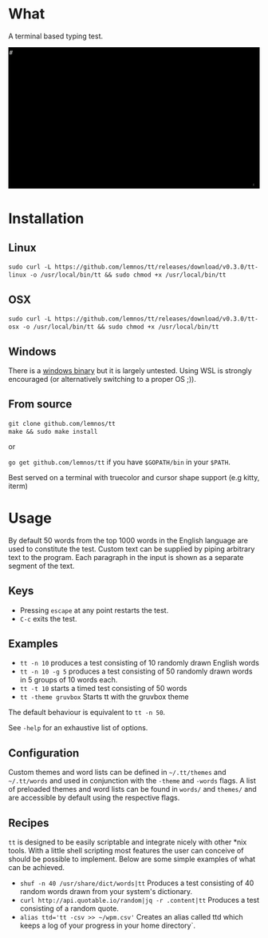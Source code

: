 # What

A terminal based typing test.

![](demo.gif)

# Installation

## Linux

```
sudo curl -L https://github.com/lemnos/tt/releases/download/v0.3.0/tt-linux -o /usr/local/bin/tt && sudo chmod +x /usr/local/bin/tt
```

## OSX

```
sudo curl -L https://github.com/lemnos/tt/releases/download/v0.3.0/tt-osx -o /usr/local/bin/tt && sudo chmod +x /usr/local/bin/tt
```

## Windows

There is a [windows binary](https://github.com/lemnos/tt/releases/download/0.0.2/tt.exe) but it is largely untested. Using WSL is strongly encouraged (or alternatively switching to a proper OS ;)).

## From source

```
git clone github.com/lemnos/tt
make && sudo make install
```

or

`go get github.com/lemnos/tt` if you have `$GOPATH/bin` in your `$PATH`.

Best served on a terminal with truecolor and cursor shape support (e.g kitty, iterm)

# Usage

By default 50 words from the top 1000 words in the English language are used to
constitute the test. Custom text can be supplied by piping arbitrary text to
the program. Each paragraph in the input is shown as a separate segment of the
text.

## Keys

- Pressing `escape` at any point restarts the test.
- `C-c` exits the test.

## Examples

 - `tt -n 10` produces a test consisting of 10 randomly drawn English words
 - `tt -n 10 -g 5` produces a test consisting of 50 randomly drawn words in 5 groups of 10 words each.
 - `tt -t 10` starts a timed test consisting of 50 words
 - `tt -theme gruvbox` Starts tt with the gruvbox theme

The default behaviour is equivalent to `tt -n 50`.

See `-help` for an exhaustive list of options.

## Configuration

Custom themes and word lists can be defined in `~/.tt/themes` and `~/.tt/words`
and used in conjunction with the `-theme` and `-words` flags. A list of
preloaded themes and word lists can be found in `words/` and `themes/` and are
accessible by default using the respective flags.

## Recipes

`tt` is designed to be easily scriptable and integrate nicely with
other *nix tools. With a little shell scripting most features the user can
conceive of should be possible to implement. Below are some simple examples of
what can be achieved.

 - `shuf -n 40 /usr/share/dict/words|tt` Produces a test consisting of 40 random words drawn from your system's dictionary.
 - `curl http://api.quotable.io/random|jq -r .content|tt` Produces a test consisting of a random quote.
 - `alias ttd='tt -csv >> ~/wpm.csv'` Creates an alias called ttd which keeps a log of your progress in your home directory`.

